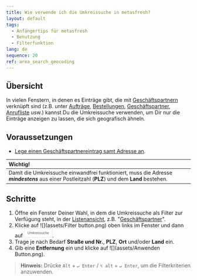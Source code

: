 ```yaml
---
title: Wie verwende ich die Umkreissuche in metasfresh?
layout: default
tags:
  - Anfängertips für metasfresh
  - Benutzung
  - Filterfunktion
lang: de
sequence: 20
ref: area_search_geocoding
---
```


## Übersicht
In vielen Fenstern, in denen es Einträge gibt, die mit [Geschäftspartnern](Neuer_Geschaeftspartner) verknüpft sind (z.B. unter [Aufträge](Auftrag_erfassen), [Bestellungen](Bestellung_erfassen), [Geschäftspartner](Neuer_Geschaeftspartner), [Anrufliste](Anrufplanung_mittels_Anruflisten) usw.) kannst Du die Umkreissuche verwenden, um Dir nur die Einträge anzeigen zu lassen, die sich geografisch ähneln.

## Voraussetzungen
- [Lege einen Geschäftspartnereintrag samt Adresse an](Adresse_erfassen_Tab).

| Wichtig! |
| :--- |
| Damit die Umkreissuche einwandfrei funktioniert, muss die Adresse ***mindestens*** aus einer Postleitzahl (**PLZ**) und dem **Land** bestehen. |

## Schritte
1. Öffne ein Fenster Deiner Wahl, in dem die Umkreissuche als Filter zur Verfügung steht, in der [Listenansicht](Ansichten), z.B. "[Geschäftspartner](Menu)".
1. Klicke auf ![](assets/Filter button.png) oben links im Fenster und dann auf ![](assets/Filter_Umkreissuche.png).
1. Trage je nach Bedarf **Straße und Nr.**, **PLZ**, **Ort** und/oder **Land** ein.
1. Gib eine **Entfernung** ein und klicke auf ![](assets/Anwenden Button.png).
 >**Hinweis:** Drücke `Alt` + `↵ Enter` / `⌥ alt` + `↵ Enter`, um die Filterkriterien anzuwenden.
